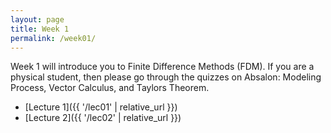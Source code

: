 ```yaml
---
layout: page
title: Week 1
permalink: /week01/
---
```


Week 1 will introduce you to Finite Difference Methods (FDM). 
If you are a physical student, then please go through the quizzes on Absalon: Modeling Process, Vector Calculus, and Taylors Theorem.

* [Lecture 1]({{ '/lec01' | relative_url }})
* [Lecture 2]({{ '/lec02' | relative_url }})


